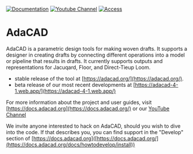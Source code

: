 [![Documentation](https://img.shields.io/badge/documentation-website-yellow?logo=markdown&logoColor=yellow)](https://docs.adacad.org/)
[![Youtube Channel](https://img.shields.io/badge/youtube-channel-red?logo=youtube&logoColor=red)](https://www.youtube.com/watch?v=nhHUUaMHx_Y&list=UULFRK7RAt8Z7Nw1u3aJ0FyPuQ)
[![Access](https://img.shields.io/badge/use-adacad.org-blue)](https://adacad.org)

# AdaCAD
AdaCAD is a parametric design tools for making woven drafts. It supports a designer in creating drafts by connecting different operations into a model or pipeline that results in drafts. It currently supports outputs and representations for Jacuqard, Floor, and Direct-Tieup Loom. 

- stable release of the tool at [https://adacad.org/](https://adacad.org/).
- beta release of our most recent developments at [https://adacad-4-1.web.app/](https://adacad-4-1.web.app/)
  
For more information about the project and user guides, visit [https://docs.adacad.org](https://docs.adacad.org/) or our [YouTube Channel](https://www.youtube.com/playlist?list=PLy2lIjrar_02XiqfJG8kLpeWOyCtDXeFJ)

We invite anyone interested to hack on AdaCAD, should you wish to dive into the code. If that describes you, you can find support in the "Develop" section of [https://docs.adacad.org]([https://docs.adacad.org/](https://docs.adacad.org/docs/howtodevelop/install))
